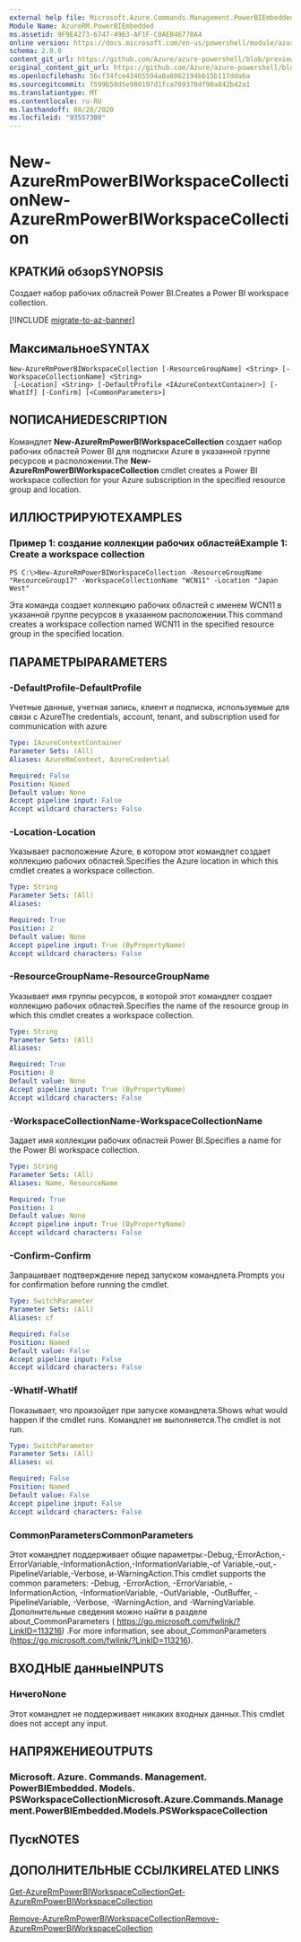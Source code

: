 ```yaml
---
external help file: Microsoft.Azure.Commands.Management.PowerBIEmbedded.dll-Help.xml
Module Name: AzureRM.PowerBIEmbedded
ms.assetid: 9F9E4273-6747-4963-AF1F-C0AEB46770A4
online version: https://docs.microsoft.com/en-us/powershell/module/azurerm.powerbiembedded/new-azurermpowerbiworkspacecollection
schema: 2.0.0
content_git_url: https://github.com/Azure/azure-powershell/blob/preview/src/ResourceManager/PowerBIEmbedded/Commands.Management.PowerBIEmbedded/help/New-AzureRmPowerBIWorkspaceCollection.md
original_content_git_url: https://github.com/Azure/azure-powershell/blob/preview/src/ResourceManager/PowerBIEmbedded/Commands.Management.PowerBIEmbedded/help/New-AzureRmPowerBIWorkspaceCollection.md
ms.openlocfilehash: 56cf34fce43465594a0a8862194bb15b117dda6a
ms.sourcegitcommit: f599b50d5e980197d1fca769378df90a842b42a1
ms.translationtype: MT
ms.contentlocale: ru-RU
ms.lasthandoff: 08/20/2020
ms.locfileid: "93557300"
---
```

# <span data-ttu-id="af2c4-101">New-AzureRmPowerBIWorkspaceCollection</span><span class="sxs-lookup"><span data-stu-id="af2c4-101">New-AzureRmPowerBIWorkspaceCollection</span></span>

## <span data-ttu-id="af2c4-102">КРАТКИй обзор</span><span class="sxs-lookup"><span data-stu-id="af2c4-102">SYNOPSIS</span></span>
<span data-ttu-id="af2c4-103">Создает набор рабочих областей Power BI.</span><span class="sxs-lookup"><span data-stu-id="af2c4-103">Creates a Power BI workspace collection.</span></span>

[!INCLUDE [migrate-to-az-banner](../../includes/migrate-to-az-banner.md)]

## <span data-ttu-id="af2c4-104">Максимальное</span><span class="sxs-lookup"><span data-stu-id="af2c4-104">SYNTAX</span></span>

```
New-AzureRmPowerBIWorkspaceCollection [-ResourceGroupName] <String> [-WorkspaceCollectionName] <String>
 [-Location] <String> [-DefaultProfile <IAzureContextContainer>] [-WhatIf] [-Confirm] [<CommonParameters>]
```

## <span data-ttu-id="af2c4-105">NОПИСАНИЕ</span><span class="sxs-lookup"><span data-stu-id="af2c4-105">DESCRIPTION</span></span>
<span data-ttu-id="af2c4-106">Командлет **New-AzureRmPowerBIWorkspaceCollection** создает набор рабочих областей Power BI для подписки Azure в указанной группе ресурсов и расположении.</span><span class="sxs-lookup"><span data-stu-id="af2c4-106">The **New-AzureRmPowerBIWorkspaceCollection** cmdlet creates a Power BI workspace collection for your Azure subscription in the specified resource group and location.</span></span>

## <span data-ttu-id="af2c4-107">ИЛЛЮСТРИРУЮТ</span><span class="sxs-lookup"><span data-stu-id="af2c4-107">EXAMPLES</span></span>

### <span data-ttu-id="af2c4-108">Пример 1: создание коллекции рабочих областей</span><span class="sxs-lookup"><span data-stu-id="af2c4-108">Example 1: Create a workspace collection</span></span>
```
PS C:\>New-AzureRmPowerBIWorkspaceCollection -ResourceGroupName "ResourceGroup17" -WorkspaceCollectionName "WCN11" -Location "Japan West"
```

<span data-ttu-id="af2c4-109">Эта команда создает коллекцию рабочих областей с именем WCN11 в указанной группе ресурсов в указанном расположении.</span><span class="sxs-lookup"><span data-stu-id="af2c4-109">This command creates a workspace collection named WCN11 in the specified resource group in the specified location.</span></span>

## <span data-ttu-id="af2c4-110">ПАРАМЕТРЫ</span><span class="sxs-lookup"><span data-stu-id="af2c4-110">PARAMETERS</span></span>

### <span data-ttu-id="af2c4-111">-DefaultProfile</span><span class="sxs-lookup"><span data-stu-id="af2c4-111">-DefaultProfile</span></span>
<span data-ttu-id="af2c4-112">Учетные данные, учетная запись, клиент и подписка, используемые для связи с Azure</span><span class="sxs-lookup"><span data-stu-id="af2c4-112">The credentials, account, tenant, and subscription used for communication with azure</span></span>

```yaml
Type: IAzureContextContainer
Parameter Sets: (All)
Aliases: AzureRmContext, AzureCredential

Required: False
Position: Named
Default value: None
Accept pipeline input: False
Accept wildcard characters: False
```

### <span data-ttu-id="af2c4-113">-Location</span><span class="sxs-lookup"><span data-stu-id="af2c4-113">-Location</span></span>
<span data-ttu-id="af2c4-114">Указывает расположение Azure, в котором этот командлет создает коллекцию рабочих областей.</span><span class="sxs-lookup"><span data-stu-id="af2c4-114">Specifies the Azure location in which this cmdlet creates a workspace collection.</span></span>

```yaml
Type: String
Parameter Sets: (All)
Aliases: 

Required: True
Position: 2
Default value: None
Accept pipeline input: True (ByPropertyName)
Accept wildcard characters: False
```

### <span data-ttu-id="af2c4-115">-ResourceGroupName</span><span class="sxs-lookup"><span data-stu-id="af2c4-115">-ResourceGroupName</span></span>
<span data-ttu-id="af2c4-116">Указывает имя группы ресурсов, в которой этот командлет создает коллекцию рабочих областей.</span><span class="sxs-lookup"><span data-stu-id="af2c4-116">Specifies the name of the resource group in which this cmdlet creates a workspace collection.</span></span>

```yaml
Type: String
Parameter Sets: (All)
Aliases: 

Required: True
Position: 0
Default value: None
Accept pipeline input: True (ByPropertyName)
Accept wildcard characters: False
```

### <span data-ttu-id="af2c4-117">-WorkspaceCollectionName</span><span class="sxs-lookup"><span data-stu-id="af2c4-117">-WorkspaceCollectionName</span></span>
<span data-ttu-id="af2c4-118">Задает имя коллекции рабочих областей Power BI.</span><span class="sxs-lookup"><span data-stu-id="af2c4-118">Specifies a name for the Power BI workspace collection.</span></span>

```yaml
Type: String
Parameter Sets: (All)
Aliases: Name, ResourceName

Required: True
Position: 1
Default value: None
Accept pipeline input: True (ByPropertyName)
Accept wildcard characters: False
```

### <span data-ttu-id="af2c4-119">-Confirm</span><span class="sxs-lookup"><span data-stu-id="af2c4-119">-Confirm</span></span>
<span data-ttu-id="af2c4-120">Запрашивает подтверждение перед запуском командлета.</span><span class="sxs-lookup"><span data-stu-id="af2c4-120">Prompts you for confirmation before running the cmdlet.</span></span>

```yaml
Type: SwitchParameter
Parameter Sets: (All)
Aliases: cf

Required: False
Position: Named
Default value: False
Accept pipeline input: False
Accept wildcard characters: False
```

### <span data-ttu-id="af2c4-121">-WhatIf</span><span class="sxs-lookup"><span data-stu-id="af2c4-121">-WhatIf</span></span>
<span data-ttu-id="af2c4-122">Показывает, что произойдет при запуске командлета.</span><span class="sxs-lookup"><span data-stu-id="af2c4-122">Shows what would happen if the cmdlet runs.</span></span>
<span data-ttu-id="af2c4-123">Командлет не выполняется.</span><span class="sxs-lookup"><span data-stu-id="af2c4-123">The cmdlet is not run.</span></span>

```yaml
Type: SwitchParameter
Parameter Sets: (All)
Aliases: wi

Required: False
Position: Named
Default value: False
Accept pipeline input: False
Accept wildcard characters: False
```

### <span data-ttu-id="af2c4-124">CommonParameters</span><span class="sxs-lookup"><span data-stu-id="af2c4-124">CommonParameters</span></span>
<span data-ttu-id="af2c4-125">Этот командлет поддерживает общие параметры:-Debug,-ErrorAction,-ErrorVariable,-InformationAction,-InformationVariable,-of Variable,-out,-PipelineVariable,-Verbose, и-WarningAction.</span><span class="sxs-lookup"><span data-stu-id="af2c4-125">This cmdlet supports the common parameters: -Debug, -ErrorAction, -ErrorVariable, -InformationAction, -InformationVariable, -OutVariable, -OutBuffer, -PipelineVariable, -Verbose, -WarningAction, and -WarningVariable.</span></span> <span data-ttu-id="af2c4-126">Дополнительные сведения можно найти в разделе about_CommonParameters ( https://go.microsoft.com/fwlink/?LinkID=113216) .</span><span class="sxs-lookup"><span data-stu-id="af2c4-126">For more information, see about_CommonParameters (https://go.microsoft.com/fwlink/?LinkID=113216).</span></span>

## <span data-ttu-id="af2c4-127">ВХОДНЫЕ данные</span><span class="sxs-lookup"><span data-stu-id="af2c4-127">INPUTS</span></span>

### <span data-ttu-id="af2c4-128">Ничего</span><span class="sxs-lookup"><span data-stu-id="af2c4-128">None</span></span>
<span data-ttu-id="af2c4-129">Этот командлет не поддерживает никаких входных данных.</span><span class="sxs-lookup"><span data-stu-id="af2c4-129">This cmdlet does not accept any input.</span></span>

## <span data-ttu-id="af2c4-130">НАПРЯЖЕНИЕ</span><span class="sxs-lookup"><span data-stu-id="af2c4-130">OUTPUTS</span></span>

### <span data-ttu-id="af2c4-131">Microsoft. Azure. Commands. Management. PowerBIEmbedded. Models. PSWorkspaceCollection</span><span class="sxs-lookup"><span data-stu-id="af2c4-131">Microsoft.Azure.Commands.Management.PowerBIEmbedded.Models.PSWorkspaceCollection</span></span>

## <span data-ttu-id="af2c4-132">Пуск</span><span class="sxs-lookup"><span data-stu-id="af2c4-132">NOTES</span></span>

## <span data-ttu-id="af2c4-133">ДОПОЛНИТЕЛЬНЫЕ ССЫЛКИ</span><span class="sxs-lookup"><span data-stu-id="af2c4-133">RELATED LINKS</span></span>

[<span data-ttu-id="af2c4-134">Get-AzureRmPowerBIWorkspaceCollection</span><span class="sxs-lookup"><span data-stu-id="af2c4-134">Get-AzureRmPowerBIWorkspaceCollection</span></span>](./Get-AzureRmPowerBIWorkspaceCollection.md)

[<span data-ttu-id="af2c4-135">Remove-AzureRmPowerBIWorkspaceCollection</span><span class="sxs-lookup"><span data-stu-id="af2c4-135">Remove-AzureRmPowerBIWorkspaceCollection</span></span>](./Remove-AzureRmPowerBIWorkspaceCollection.md)


